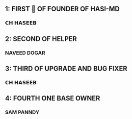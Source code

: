## 1: FIRST 🥇 OF FOUNDER OF HASI-MD
### 𝗖𝗛 𝗛𝗔𝗦𝗘𝗘𝗕


## 2: SECOND OF HELPER 
### NAVEED DOGAR


## 3: THIRD OF UPGRADE AND BUG FIXER
### 𝗖𝗛 𝗛𝗔𝗦𝗘𝗘𝗕


## 4: FOURTH ONE BASE OWNER
### SAM PANNDY
